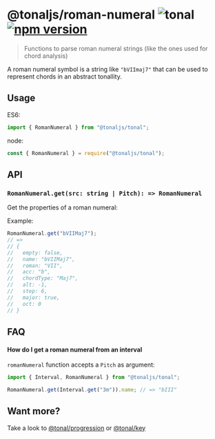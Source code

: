 # @tonaljs/roman-numeral ![tonal](https://img.shields.io/badge/@tonaljs-roman_numeral-yellow.svg?style=flat-square) [![npm version](https://img.shields.io/npm/v/@tonaljs/roman-numeral.svg?style=flat-square)](https://www.npmjs.com/package/@tonaljs/roman-numeral)

> Functions to parse roman numeral strings (like the ones used for chord analysis)

A roman numeral symbol is a string like `"bVIImaj7"` that can be used to represent chords in an abstract tonallity.

## Usage

ES6:

```js
import { RomanNumeral } from "@tonaljs/tonal";
```

node:

```js
const { RomanNumeral } = require("@tonaljs/tonal");
```

## API

### `RomanNumeral.get(src: string | Pitch): => RomanNumeral`

Get the properties of a roman numeral:

Example:

```js
RomanNumeral.get("bVIIMaj7");
// =>
// {
//   empty: false,
//   name: "bVIIMaj7",
//   roman: "VII",
//   acc: "b",
//   chordType: "Maj7",
//   alt: -1,
//   step: 6,
//   major: true,
//   oct: 0
// }
```

## FAQ

#### How do I get a roman numeral from an interval

`romanNumeral` function accepts a `Pitch` as argument:

```js
import { Interval, RomanNumeral } from "@tonaljs/tonal";

RomanNumeral.get(Interval.get("3m")).name; // => "bIII"
```

## Want more?

Take a look to [@tonal/progression](https://github.com/tonaljs/tonal/tree/master/packages/progression) or [@tonal/key](https://github.com/tonaljs/tonal/tree/master/packages/key)
